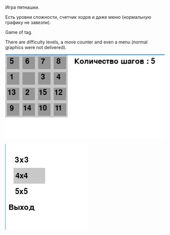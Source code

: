 Игра пятнашки.

Есть уровни сложности, счетчик ходов и даже меню (нормальную графику не завезли).

Game of tag.

There are difficulty levels, a move counter and even a menu (normal graphics were not delivered).

![Screenshot_28.png](Screenshot_28.png)

![Screenshot_29.png](Screenshot_29.png) 
